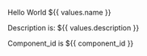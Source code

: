 Hello World ${{ values.name }}

Description is: ${{ values.description }}

Component_id is ${{ component_id }}